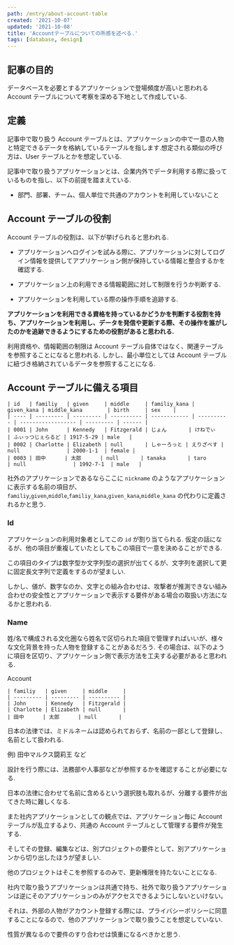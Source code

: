 ```yaml
---
path: /entry/about-account-table
created: '2021-10-07'
updated: '2021-10-08'
title: 'Accountテーブルについての所感を述べる.'
tags: [database, design]
---
```


## 記事の目的

データベースを必要とするアプリケーションで登場頻度が高いと思われる Account テーブルについて考察を深める下地として作成している.

## 定義

記事中で取り扱う Account テーブルとは、アプリケーションの中で一意の人物と特定できるデータを格納しているテーブルを指します.想定される類似の呼び方は、User テーブルとかを想定している.

記事中で取り扱うアプリケーションとは、企業内外でデータ利用する際に扱っているものを指し、以下の前提を踏まえている.

- 部門、部署、チーム、個人単位で共通のアカウントを利用していないこと

## Account テーブルの役割

Account テーブルの役割は、以下が挙げられると思われる.

- アプリケーションへログインを試みる際に、アプリケーションに対してログイン情報を提供してアプリケーション側が保持している情報と整合するかを確認する.

- アプリケーション上の利用できる情報範囲に対して制限を行うか判断する.

- アプリケーションを利用している際の操作手順を追跡する.

**アプリケーションを利用できる資格を持っているかどうかを判断する役割を持ち、アプリケーションを利用し、データを発信や更新する際、その操作を誰がしたのかを追跡できるようにするための役割があると思われる.**

利用資格や、情報範囲の制限は Account テーブル自体ではなく、関連テーブルを参照することになると思われる. しかし、最小単位としては Account テーブルに紐づき格納されているデータを参照することになる.

## Account テーブルに備える項目

```
| id   | familiy   | given     | middle     | familiy_kana | given_kana | middle_kana        | birth     | sex    |
| ---- | --------- | --------- | ---------- | ------------ | ---------- | ------------------ | --------- | ------ |
| 0001 | John      | Kennedy   | Fitzgerald | じょん       | けねでぃ   | ふぃっつじぇらるど | 1917-5-29 | male   |
| 0002 | Charlotte | Elizabeth | null       | しゃーろっと | えりざべす | null               | 2000-1-1  | female |
| 0003 | 田中      | 太郎      | null       | tanaka       | taro       | null               | 1992-7-1  | male   |
```

社外のアプリケーションであるならここに `nickname` のようなアプリケーションに表示する名前の項目が、`familiy`,`given`,`middle`,`familiy_kana`,`given_kana`,`middle_kana` の代わりに定義されるかと思う.

### Id

アプリケーションの利用対象者としてこの `id` が割り当てられる.
仮定の話になるが、他の項目が重複していたとしてもこの項目で一意を決めることができる.

この項目のタイプは数字型か文字列型の選択が出てくるが、文字列を選択して更に固定長文字列で定義をするのが望ましい.

しかし、値が、数字なのか、文字との組み合わせは、攻撃者が推測できない組み合わせの安全性とアプリケーションで表示する要件がある場合の取扱い方法になるかと思われる.

### Name

姓/名で構成される文化圏なら姓名で区切られた項目で管理すればいいが、様々な文化背景を持った人物を登録することがあるだろう. その場合は、以下のように項目を区切り、アプリケーション側で表示方法を工夫する必要があると思われる.

Account

```
| familiy   | given     | middle     |
| --------- | --------- | ---------- |
| John      | Kennedy   | Fitzgerald |
| Charlotte | Elizabeth | null       |
| 田中      | 太郎      | null       |
```

日本の法律では、ミドルネームは認められておらず、名前の一部として登録し、名前として扱われる.

例) 田中マルクス闘莉王 など

設計を行う際には、法務部や人事部などが参照するかを確認することが必要になる.

日本の法律に合わせて名前に含めるという選択肢も取れるが、分離する要件が出てきた時に難しくなる.

また社内アプリケーションとしての観点では、アプリケーション毎に Account テーブルが乱立するより、共通の Account テーブルとして管理する要件が発生する.

そしてその登録、編集などは、別プロジェクトの要件として、別アプリケーションから切り出したほうが望ましい.

他のプロジェクトはそこを参照するのみで、更新権限を持たないことになる.

社内で取り扱うアプリケーションは共通で持ち、社外で取り扱うアプリケーションは逆にそのアプリケーションのみがアクセスできるようにしないといけない。

それは、外部の人物がアカウント登録する際には、プライバシーポリシーに同意することになるので、他のアプリケーションで取り扱うことを想定していない.

性質が異なるので要件のすり合わせは慎重になるべきかと思う.
